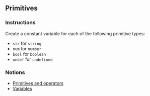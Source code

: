 ## Primitives

### Instructions

Create a constant variable for each of the following primitive types:

- `str` for `string`
- `num` for `number`
- `bool` for `boolean`
- `undef` for `undefined`

### Notions

- [Primitives and operators](https://nan-academy.github.io/js-training/examples/primitive-and-operators.js)
- [Variables](https://nan-academy.github.io/js-training/examples/variables.js)